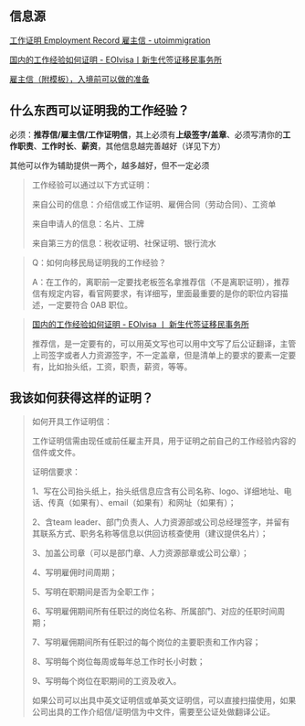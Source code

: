 ## 信息源

[工作证明 Employment Record 雇主信 - utoimmigration](https://utoimmigration.com/employment-record/)

[国内的工作经验如何证明 - EOIvisa丨新生代签证移民事务所](https://eoivisa.com/how-to-demonstrate-work-experiences-in-china/)

[雇主信（附模板），入境前可以做的准备](https://www.xiaohongshu.com/explore/6461c3cc0000000027029586)

## 什么东西可以证明我的工作经验？

必须：**推荐信/雇主信/工作证明信**，其上必须有**上级签字/盖章**、必须写清你的**工作职责**、**工作时长**、**薪资**，其他信息越完善越好（详见下方）

其他可以作为辅助提供一两个，越多越好，但不一定必须

> 工作经验可以通过以下方式证明：
> 
> 来自公司的信息：介绍信或工作证明、雇佣合同（劳动合同）、工资单
> 
> 来自申请人的信息：名片、工牌
> 
> 来自第三方的信息：税收证明、社保证明、银行流水

> Q：如何向移民局证明我的工作经验？
> 
> A：在工作的，离职前一定要找老板签名拿推荐信（不是离职证明），推荐信有规定内容，看官网要求，有详细写，里面最重要的是你的职位内容描述，一定要符合 0AB 职位。

> [国内的工作经验如何证明 - EOIvisa 丨 新生代签证移民事务所](https://eoivisa.com/how-to-demonstrate-work-experiences-in-china/)
> 
> 推荐信，是一定要有的，可以用英文写也可以用中文写了后公证翻译，主管上司签字或者人力资源签字，不一定盖章，但是清单上的要求的要素一定要有，比如抬头纸，工资，职责，薪资，等等。

## 我该如何获得这样的证明？


> 如何开具工作证明信：
> 
> 工作证明信需由现任或前任雇主开具，用于证明之前自己的工作经验内容的信件或文件。
> 
> 证明信要求：
> 
> 1、写在公司抬头纸上，抬头纸信息应含有公司名称、logo、详细地址、电话、传真（如果有）、email（如果有）和网址（如果有）；
> 
> 2、含team leader、部门负责人、人力资源部或公司总经理签字，并留有其联系方式、职务名称等信息以供回访核查使用（建议提供名片）；
> 
> 3、加盖公司章（可以是部门章、人力资源部章或公司公章）；
> 
> 4、写明雇佣时间周期；
> 
> 5、写明在职期间是否为全职工作；
> 
> 6、写明雇佣期间所有任职过的岗位名称、所属部门、对应的任职时间周期；
> 
> 7、写明雇佣期间所有任职过的每个岗位的主要职责和工作内容；
> 
> 8、写明每个岗位每周或每年总工作时长小时数；
> 
> 9、写明每个岗位在职期间的工资及收入。
> 
> 如果公司可以出具中英文证明信或单英文证明信，可以直接扫描使用，如果公司出具的工作介绍信/证明信为中文件，需要至公证处做翻译公证。

